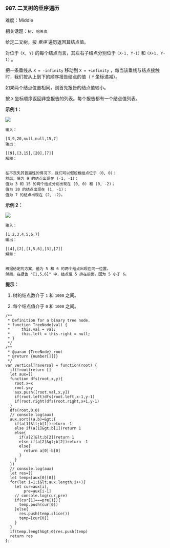 ### 987. 二叉树的垂序遍历

难度：Middle

相关话题：`树`、`哈希表`

给定二叉树，按 *垂序* 遍历返回其结点值。



对位于 `(X, Y)` 的每个结点而言，其左右子结点分别位于 `(X-1, Y-1)` 和 `(X+1, Y-1)` 。



把一条垂线从 `X = -infinity` 移动到 `X = +infinity` ，每当该垂线与结点接触时，我们按从上到下的顺序报告结点的值（  `Y` 坐标递减）。



如果两个结点位置相同，则首先报告的结点值较小。



按 `X` 坐标顺序返回非空报告的列表。每个报告都有一个结点值列表。







 **示例 1：** 



![](https://assets.leetcode-cn.com/aliyun-lc-upload/uploads/2019/02/02/1236_example_1.PNG)




```
输入：

[3,9,20,null,null,15,7]
输出：

[[9],[3,15],[20],[7]]
解释： 


在不丧失其普遍性的情况下，我们可以假设根结点位于 (0, 0)：
然后，值为 9 的结点出现在 (-1, -1)；
值为 3 和 15 的两个结点分别出现在 (0, 0) 和 (0, -2)；
值为 20 的结点出现在 (1, -1)；
值为 7 的结点出现在 (2, -2)。

```

 **示例 2：** 



![](https://assets.leetcode-cn.com/aliyun-lc-upload/uploads/2019/02/23/tree2.png)




```
输入：

[1,2,3,4,5,6,7]
输出：

[[4],[2],[1,5,6],[3],[7]]
解释：


根据给定的方案，值为 5 和 6 的两个结点出现在同一位置。
然而，在报告 "[1,5,6]" 中，结点值 5 排在前面，因为 5 小于 6。

```





 **提示：** 





1. 树的结点数介于  `1` 和 `1000` 之间。

2. 每个结点值介于 `0` 和 `1000` 之间。






```
/**
 * Definition for a binary tree node.
 * function TreeNode(val) {
 *     this.val = val;
 *     this.left = this.right = null;
 * }
 */
/**
 * @param {TreeNode} root
 * @return {number[][]}
 */
var verticalTraversal = function(root) {
  if(!root)return []
  let aux=[]
  function dfs(root,x,y){
    root.x=x
    root.y=y
    aux.push([root.val,x,y])
    if(root.left)dfs(root.left,x-1,y-1)
    if(root.right)dfs(root.right,x+1,y-1)
  }
  dfs(root,0,0)
  // console.log(aux)
  aux.sort((a,b)=&gt;{
    if(a[1]&lt;b[1])return -1
    else if(a[1]&gt;b[1])return 1
    else{
      if(a[2]&lt;b[2])return 1
      else if(a[2]&gt;b[2])return -1
      else{
        return a[0]-b[0]
      }
    }
  })
  // console.log(aux)
  let res=[]
  let temp=[aux[0][0]]
  for(let i=1;i&lt;aux.length;i++){
    let cur=aux[i],
        pre=aux[i-1]
    // console.log(cur,pre)
    if(cur[1]===pre[1]){
      temp.push(cur[0])
    }else{
      res.push(temp.slice())
      temp=[cur[0]]
    }
  }
  if(temp.length&gt;0)res.push(temp)
  return res
};



```
